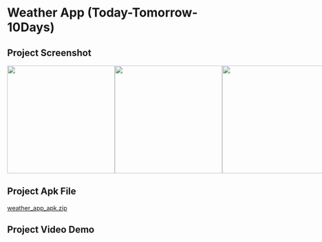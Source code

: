 # Weather App (Today-Tomorrow-10Days)

## Project Screenshot
<div style="display: flex; justify-content: space-between;">
    <img src="https://github.com/fazlerabbishuvobd/Weather_App/assets/118497272/75213e9f-dbb3-44b2-8f7d-d9d8acb7bd37" height="250">
    <img src="https://github.com/fazlerabbishuvobd/Weather_App/assets/118497272/c1bff369-e4a7-4d42-83b2-dfe4aec2d9cd" height="250">
    <img src="https://github.com/fazlerabbishuvobd/Weather_App/assets/118497272/2b1e5f78-18b0-4a83-8d9a-58cee38c0951" height="250">
    <img src="https://github.com/fazlerabbishuvobd/Weather_App/assets/118497272/1b13ced3-0c7e-49ca-baf2-bd96fadbf54e" height="250">
    <img src="https://github.com/fazlerabbishuvobd/Weather_App/assets/118497272/df94c49d-4c63-413b-8635-b2618bcf13e6" height="250">
    <img src="https://github.com/fazlerabbishuvobd/Weather_App/assets/118497272/01cb2c00-9cca-46d3-966a-411ae6c56083" height="250">
    <img src="https://github.com/fazlerabbishuvobd/Weather_App/assets/118497272/7effc8ec-a59f-40ca-b83e-6c58556709c3" height="250">
    <img src="https://github.com/fazlerabbishuvobd/Weather_App/assets/118497272/24ae8ae8-d73f-4f87-853e-2da2c81ae992" height="250">
    <img src="https://github.com/fazlerabbishuvobd/Weather_App/assets/118497272/8bd11ebe-dc97-4a53-9da1-e1212bb1f0a2" height="250">
    <img src="https://github.com/fazlerabbishuvobd/Weather_App/assets/118497272/88640a73-3f2f-44b5-8549-05eee5509a2b" height="250">
    <img src="https://github.com/fazlerabbishuvobd/Weather_App/assets/118497272/afc5f43f-b252-41cd-8ba4-94b06f6d254d" height="250">
    <img src="https://github.com/fazlerabbishuvobd/Weather_App/assets/118497272/891796d3-546d-4539-b921-8315c01b5808" height="250">
    <img src="https://github.com/fazlerabbishuvobd/Weather_App/assets/118497272/3f221462-9f0d-4a8b-a151-8ba7102831e1" height="250">
    <img src="https://github.com/fazlerabbishuvobd/Weather_App/assets/118497272/3f221462-9f0d-4a8b-a151-8ba7102831e1" height="250">
    <img src="https://github.com/fazlerabbishuvobd/Weather_App/assets/118497272/be800031-51d7-4d7c-9e9f-74de41a76ed7" height="250">
    <img src="https://github.com/fazlerabbishuvobd/Weather_App/assets/118497272/d5828e32-0124-49cd-8667-7abec9ea3081" height="250">
    <img src="https://github.com/fazlerabbishuvobd/Weather_App/assets/118497272/caaf2af0-e4fc-417d-80d7-95d7b636bc12" height="250">
    <img src="https://github.com/fazlerabbishuvobd/Weather_App/assets/118497272/67cbd92a-6c37-4f2d-9063-39fbbad64829" height="250">
    <img src="https://github.com/fazlerabbishuvobd/Weather_App/assets/118497272/169f450d-06f5-4e00-9c57-0a5029d1ee7f" height="250">
    <img src="https://github.com/fazlerabbishuvobd/Weather_App/assets/118497272/3acd6aaf-f524-4572-ac56-2e286290a700" height="250">
    <img src="https://github.com/fazlerabbishuvobd/Weather_App/assets/118497272/284f52f7-7720-428a-a64c-4917eb019a81" height="250">
    <img src="https://github.com/fazlerabbishuvobd/Weather_App/assets/118497272/1a66efe5-22ca-4734-b49e-c8781ea485e7" height="250">
    <img src="https://github.com/fazlerabbishuvobd/Weather_App/assets/118497272/c0254140-8f2e-4372-92cd-2df90b55171e" height="250">
</div>

## Project Apk File
[weather_app_apk.zip](https://github.com/fazlerabbishuvobd/Weather_App/files/12548481/weather_app_apk.zip)

## Project Video Demo
